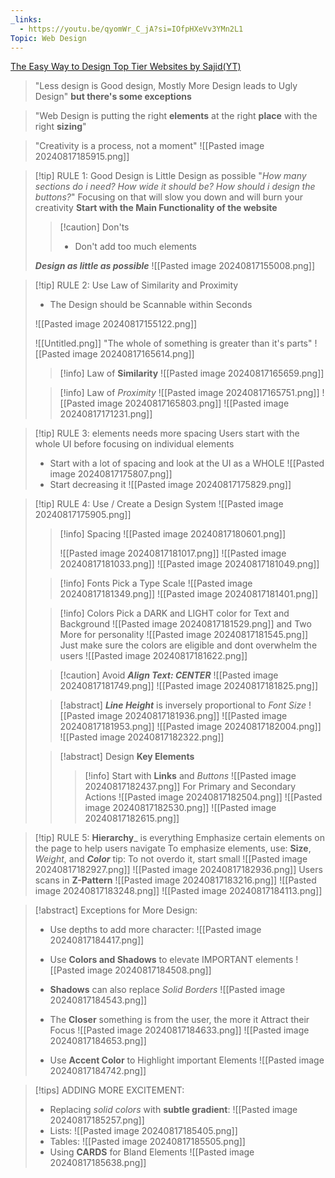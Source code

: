 ```yaml
---
_links:
  - https://youtu.be/qyomWr_C_jA?si=IOfpHXeVv3YMn2L1
Topic: Web Design
---
```


[The Easy Way to Design Top Tier Websites by Sajid(YT)](https://youtu.be/qyomWr_C_jA?si=Y2mdTbohRMddnes4)

> "Less design is Good design, Mostly More Design leads to Ugly Design"
> __but there's some exceptions__

> "Web Design is putting the right __elements__ at the right __place__ with the right __sizing__"

> "Creativity is a process, not a moment"
> ![[Pasted image 20240817185915.png]]

> [!tip] RULE 1: Good Design is Little Design as possible
> "_How many sections do i need? How wide it should be? How should i design the buttons?_"
> Focusing on that will slow you down and will burn your creativity
> __Start with the Main Functionality of the website__
>> [!caution] Don'ts
>> - Don't add too much elements
>>
>
> ___Design as little as possible___
>![[Pasted image 20240817155008.png]]

> [!tip] RULE 2: Use Law of Similarity and Proximity
>  - The Design should be Scannable within Seconds
>
> ![[Pasted image 20240817155122.png]]
> 
> ![[Untitled.png]]
> "The whole of something is greater than it's parts"
> ![[Pasted image 20240817165614.png]]
>> [!info] Law of __Similarity__
>> ![[Pasted image 20240817165659.png]]
>> 
>
>
>> [!info] Law of _Proximity_
>> ![[Pasted image 20240817165751.png]]
>> ![[Pasted image 20240817165803.png]]
>> ![[Pasted image 20240817171231.png]]

> [!tip] RULE 3: elements needs more spacing
> Users start with the whole UI before focusing on individual elements
> - Start with a lot of spacing and look at the UI as a WHOLE
> ![[Pasted image 20240817175807.png]]
> - Start decreasing it
> ![[Pasted image 20240817175829.png]]

> [!tip] RULE 4: Use / Create a Design System
> ![[Pasted image 20240817175905.png]]
> 
> > [!info] Spacing
> >![[Pasted image 20240817180601.png]]
> >
> >![[Pasted image 20240817181017.png]]
> >![[Pasted image 20240817181033.png]]
> >![[Pasted image 20240817181049.png]]
> 
> 
> > [!info] Fonts
> > Pick a Type Scale
> > ![[Pasted image 20240817181349.png]]
> > ![[Pasted image 20240817181401.png]]
> 
> 
> > [!info] Colors
> > Pick a DARK and LIGHT color for Text and Background
> > ![[Pasted image 20240817181529.png]]
> > and Two More for personality
> > ![[Pasted image 20240817181545.png]]
> > Just make sure the colors are eligible and dont overwhelm the users
> > ![[Pasted image 20240817181622.png]]
> 
> 
>> [!caution] Avoid ___Align Text: CENTER___
>> ![[Pasted image 20240817181749.png]]
>> ![[Pasted image 20240817181825.png]]
>
>
>> [!abstract] ___Line Height___ is inversely proportional to _Font Size_
>> ![[Pasted image 20240817181936.png]]
>> ![[Pasted image 20240817181953.png]]
>> ![[Pasted image 20240817182004.png]]
>>![[Pasted image 20240817182322.png]]
>
>
>> [!abstract] Design __Key Elements__
>>> [!info] Start with __Links__ and _Buttons_
>>> ![[Pasted image 20240817182437.png]]
>>> For Primary and Secondary Actions
>>> ![[Pasted image 20240817182504.png]]
>>> ![[Pasted image 20240817182530.png]]
>>![[Pasted image 20240817182615.png]]


> [!tip] RULE 5: __Hierarchy___ is everything
> Emphasize certain elements on the page to help users navigate
> To emphasize elements, use: __Size__, _Weight_, and ___Color___
> tip: To not overdo it, start small
> ![[Pasted image 20240817182927.png]]
> ![[Pasted image 20240817182936.png]]
> Users scans in __Z-Pattern__
> ![[Pasted image 20240817183216.png]]
> ![[Pasted image 20240817183248.png]]
> ![[Pasted image 20240817184113.png]]

> [!abstract] Exceptions for More Design:
> - Use depths to add more character:
> ![[Pasted image 20240817184417.png]]
> - Use __Colors and Shadows__ to elevate IMPORTANT elements
> ![[Pasted image 20240817184508.png]]
> - __Shadows__ can also replace _Solid Borders_
> ![[Pasted image 20240817184543.png]]
> 
> - The __Closer__ something is from the user, the more it Attract their Focus
> ![[Pasted image 20240817184633.png]]
> ![[Pasted image 20240817184653.png]]
> 
> -  Use __Accent Color__ to Highlight important Elements
> ![[Pasted image 20240817184742.png]]

> [!tips]
> ADDING MORE EXCITEMENT:
> - Replacing _solid colors_ with __subtle gradient__:
> ![[Pasted image 20240817185257.png]]
> - Lists:
> ![[Pasted image 20240817185405.png]]
> - Tables:
> ![[Pasted image 20240817185505.png]]
> - Using __CARDS__ for Bland Elements
> ![[Pasted image 20240817185638.png]]
> 